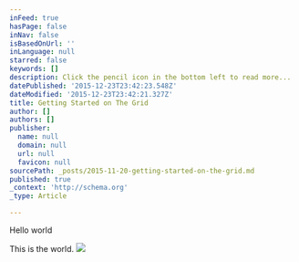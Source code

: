 ```yaml
---
inFeed: true
hasPage: false
inNav: false
isBasedOnUrl: ''
inLanguage: null
starred: false
keywords: []
description: Click the pencil icon in the bottom left to read more...
datePublished: '2015-12-23T23:42:23.548Z'
dateModified: '2015-12-23T23:42:21.327Z'
title: Getting Started on The Grid
author: []
authors: []
publisher:
  name: null
  domain: null
  url: null
  favicon: null
sourcePath: _posts/2015-11-20-getting-started-on-the-grid.md
published: true
_context: 'http://schema.org'
_type: Article

---
```

Hello world

This is the world.
![](https://the-grid-user-content.s3-us-west-2.amazonaws.com/ff1ca568-445b-47b3-9976-4d8c9cc47672.jpg)